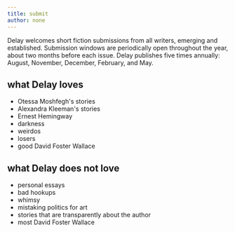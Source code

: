 ```yaml
---
title: submit
author: none
---
```


<span class="ital">Delay</span> welcomes short fiction submissions from all writers, emerging and established. Submission windows are periodically open throughout the year, about two months before each issue. <span class="ital">Delay</span> publishes five times annually: August, November, December, February, and May.

## what <span class="ital">Delay</span> loves

* Otessa Moshfegh's stories
* Alexandra Kleeman's stories
* Ernest Hemingway
* darkness
* weirdos
* losers
* good David Foster Wallace

## what <span class="ital">Delay</span> does not love

* personal essays
* bad hookups
* whimsy
* mistaking politics for art
* stories that are transparently about the author
* most David Foster Wallace
